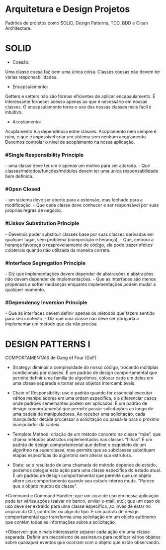 <h1>Arquitetura e Design Projetos</h1>

<p>Padrões de projetos como SOLID, Design Patterns, TDD, BDD e Clean Architecture.</p>

<h1>SOLID</h1>

- Coesão:
<p>Uma classe coesa faz bem uma única coisa.
Classes coesas não devem ter várias responsabilidades.</p>

- Encapsulamento:
<p>Getters e setters não são formas eficientes de aplicar encapsulamento.
É interessante fornecer acesso apenas ao que é necessário em nossas classes.
O encapsulamento torna o uso das nossas classes mais fácil e intuitivo.<p>

- Acoplamento:
<p>Acoplamento é a dependência entre classes.
Acoplamento nem sempre é ruim, e que é impossível criar um sistema sem nenhum acoplamento.
Devemos controlar o nível de acoplamento na nossa aplicação.</p>

<h3>#Single Responsibility Principle</h3> 
- uma classe deve ter um e apenas um motivo para ser alterada.
- Que classes/métodos/funções/módulos devem ter uma única responsabilidade bem definida.

<h3>#Open Closed</h3> 
- um sistema deve ser aberto para a extensão, mas fechado para a modificação.
- Que cada classe deve conhecer e ser responsável por suas próprias regras de negócio.

<h3>#Liskov Substitution Principle</h3> 
- Devemos poder substituir classes base por suas classes derivadas em qualquer lugar, sem problema (composição e herança).
- Que, embora a herança favoreça o reaproveitamento de código, ela pode trazer efeitos colaterais quando não utilizada da maneira correta.

<h3>#Interface Segregation Principle</h3> 
- Diz que implementações devem depender de abstrações e abstrações não devem depender de implementações. 
- Que as interfaces são menos propensas a sofrer mudanças enquanto implementações podem mudar a qualquer momento. 

<h3>#Dependency Inversion Principle</h3> 
- Que as interfaces devem definir apenas os métodos que fazem sentido para seu contexto. 
- Diz que uma classe não deve ser obrigada a implementar um método que ela não precisa

</hr>

<h1>DESIGN PATTERNS I</h1>

 <p>COMPORTAMENTAIS de Gang of Four (GoF)<p>

* Strategy: 
diminuir a complexidade do nosso código, trocando múltiplas condicionais por classes. É um padrão de design comportamental que permite definir uma família de algoritmos, colocar cada um deles em uma classe separada e tornar seus objetos intercambiáveis.

* Chain of Responsibility: use o padrão quando for essencial executar vários manipuladores em uma ordem específica, e a diferenciar casos onde padrões semelhantes podem ser aplicados. É um padrão de design comportamental que permite passar solicitações ao longo de uma cadeia de manipuladores. Ao receber uma solicitação, cada manipulador decide processar a solicitação ou passá-la para o próximo manipulador da cadeia.

* Template Method: criação de um método concreto na classe “mãe”, que chama métodos abstratos implementados nas classes “filhas”. É um padrão de design comportamental que define o esqueleto de um algoritmo na superclasse, mas permite que as subclasses substituam etapas específicas do algoritmo sem alterar sua estrutura.

* State: se o resultado de uma chamada de método depende do estado, podemos delegar esta ação para uma classe específica do estado atual. É um padrão de design comportamental que permite que um objeto altere seu comportamento quando seu estado interno muda. "Parece que o objeto mudou de classe".

*Command e Command Handler: que um caso de uso em nossa aplicação pode ter várias ações (salvar no banco, enviar e-mail, etc); que um caso de uso deve ser extraído para uma classe específica, ao invés de estar no arquivo da CLI, controller ou algo do tipo.
É um padrão de design comportamental que transforma uma solicitação em um objeto autônomo que contém todas as informações sobre a solicitação.

*Observer: que é mais interessante separar cada ação em uma classe separada. 
Definir um mecanismo de assinatura para notificar vários objetos sobre quaisquer eventos que ocorram com o objeto que estão observando.


